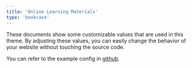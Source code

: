 ```yaml
---
title: 'Online Learning Materials'
type: 'bookcase'
---
```


These documents show some customizable values that are used in this theme. By adjusting these values, you can easily change the behavior of your website without touching the source code.

You can refer to the example config in [github](https://github.com/kaiiiz/hugo-theme-monochrome/tree/main/exampleSite/config).
